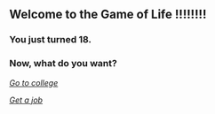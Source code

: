 ## **Welcome to the Game of Life !!!!!!!!**

### **You just turned 18.**

### Now, what do you want?

[_Go to college_](degree.md)

[_Get a job_](mcdonalds.md)